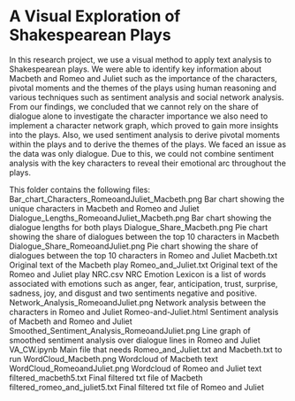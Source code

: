 # A Visual Exploration of Shakespearean Plays
In this research project, we use a visual method to apply text analysis to Shakespearean plays. We were able to identify key information about Macbeth and Romeo and Juliet such as the importance of the characters, pivotal moments and the themes of the plays using human reasoning and various techniques such as sentiment analysis and social network analysis. From our findings, we concluded that we cannot rely on the share of dialogue alone to investigate the character importance we also need to implement a character network graph, which proved to gain more insights into the plays. Also, we used sentiment analysis to derive pivotal moments within the plays and to derive the themes of the plays. We faced an issue as the data was only dialogue. Due to this, we could not combine sentiment analysis with the key characters to reveal their emotional arc throughout the plays.

This folder contains the following files:
Bar_chart_Characters_RomeoandJuliet_Macbeth.png Bar chart showing the unique characters in Macbeth and Romeo and Juliet
Dialogue_Lengths_RomeoandJuliet_Macbeth.png Bar chart showing the dialogue lengths for both plays
Dialogue_Share_Macbeth.png Pie chart showing the share of dialogues between the top 10 characters in Macbeth
Dialogue_Share_RomeoandJuliet.png Pie chart showing the share of dialogues between the top 10 characters in Romeo and Juliet
Macbeth.txt Original text of the Macbeth play
Romeo_and_Juliet.txt Original text of the Romeo and Juliet play
NRC.csv NRC Emotion Lexicon is a list of words associated with emotions such as anger, fear, anticipation, trust, surprise, sadness, joy, and disgust and two sentiments negative and positive.
Network_Analysis_RomeoandJuliet.png Network analysis between the characters in Romeo and Juliet
Romeo-and-Juliet.html Sentiment analysis of Macbeth and Romeo and Juliet
Smoothed_Sentiment_Analysis_RomeoandJuliet.png Line graph of smoothed sentiment analysis over dialogue lines in Romeo and Juliet
VA_CW.ipynb Main file that needs Romeo_and_Juliet.txt and Macbeth.txt to run
WordCloud_Macbeth.png Wordcloud of Macbeth text
WordCloud_RomeoandJuliet.png Wordcloud of Romeo and Juliet text
filtered_macbeth5.txt Final filtered txt file of Macbeth
filtered_romeo_and_juliet5.txt Final filtered txt file of Romeo and Juliet
